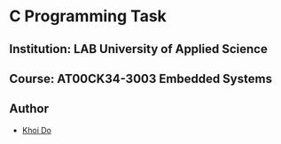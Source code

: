 # C Programming Task

## Institution: LAB University of Applied Science

## Course: AT00CK34-3003 Embedded Systems

## Author
- [Khoi Do](https://github.com/khoidm2004)

